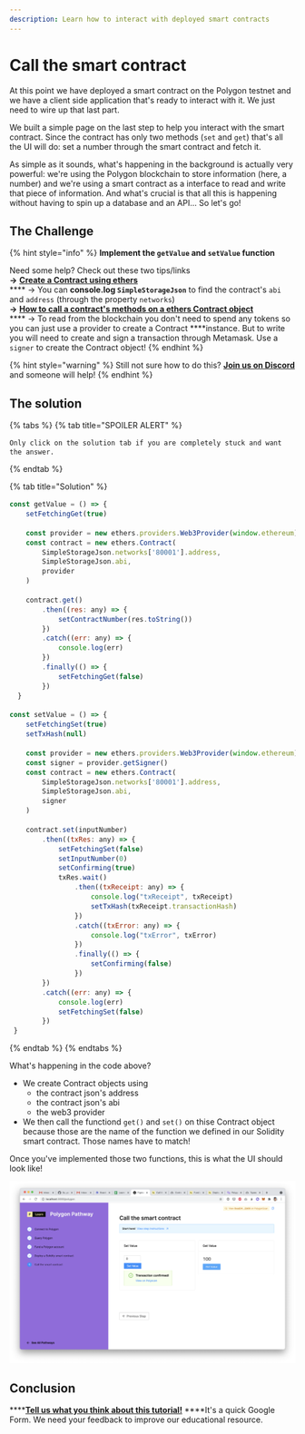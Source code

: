 ```yaml
---
description: Learn how to interact with deployed smart contracts
---
```


# Call the smart contract

At this point we have deployed a smart contract on the Polygon testnet and we have a client side application that's ready to interact with it. We just need to wire up that last part.

We built a simple page on the last step to help you interact with the smart contract. Since the contract has only two methods \(`set` and `get`\) that's all the UI will do: set a number through the smart contract and fetch it.

As simple as it sounds, what's happening in the background is actually very powerful: we're using the Polygon blockchain to store information \(here, a number\) and we're using a smart contract as a interface to read and write that piece of information. And what's crucial is that all this is happening without having to spin up a database and an API... So let's go!

## The Challenge

{% hint style="info" %}
**Implement the `getValue` and `setValue` function**  
  
Need some help? Check out these two tips/links  
    **→**  [**Create a Contract using ethers**](https://docs.ethers.io/v5/api/contract/contract/#Contract--creating)  
****    →  You can **console.log `SimpleStorageJson`** to find the contract's `abi` and `address` \(through the property `networks`\)  
    **→**  [**How to call a contract's methods on a ethers Contract object**](https://docs.ethers.io/v5/api/contract/contract/#Contract-functionsCall)  
****    →  To read from the blockchain you don't need to spend any tokens so you can just use a provider to create a Contract ****instance. But to write you will need to create and sign a transaction through Metamask. Use a `signer` to create the Contract object!
{% endhint %}

{% hint style="warning" %}
Still not sure how to do this? [**Join us on Discord**](https://discord.gg/fszyM7K) and someone will help!
{% endhint %}

## The solution

{% tabs %}
{% tab title="SPOILER ALERT" %}
```text
Only click on the solution tab if you are completely stuck and want the answer.
```
{% endtab %}

{% tab title="Solution" %}
```javascript
const getValue = () => {
	setFetchingGet(true)

	const provider = new ethers.providers.Web3Provider(window.ethereum)
	const contract = new ethers.Contract(
		SimpleStorageJson.networks['80001'].address,
		SimpleStorageJson.abi,
		provider
	)

	contract.get()
		.then((res: any) => {
			setContractNumber(res.toString())
		})
		.catch((err: any) => {
			console.log(err)
		})
		.finally(() => {
			setFetchingGet(false)
		})
  }

const setValue = () => {
	setFetchingSet(true)
	setTxHash(null)

	const provider = new ethers.providers.Web3Provider(window.ethereum)
	const signer = provider.getSigner()
	const contract = new ethers.Contract(
		SimpleStorageJson.networks['80001'].address,
		SimpleStorageJson.abi,
		signer
	)

	contract.set(inputNumber)
		.then((txRes: any) => {
			setFetchingSet(false)
			setInputNumber(0)
			setConfirming(true)
			txRes.wait()
				.then((txReceipt: any) => {
					console.log("txReceipt", txReceipt)
					setTxHash(txReceipt.transactionHash)
				})
				.catch((txError: any) => {
					console.log("txError", txError)
				})
				.finally(() => {
					setConfirming(false)
				})
		})
		.catch((err: any) => {
			console.log(err)
			setFetchingSet(false)
		})
 }
```
{% endtab %}
{% endtabs %}

What's happening in the code above?

* We create Contract objects using 
  * the contract json's address
  * the contract json's abi
  * the web3 provider
* We then call the functiond `get()`  and `set()` on thise Contract object because those are the name of the function we defined in our Solidity smart contract. Those names have to match!

Once you've implemented those two functions, this is what the UI should look like!

![](../../../.gitbook/assets/screen-shot-2021-07-28-at-1.10.23-pm.png)

## Conclusion

\*\*\*\*[**Tell us what you think about this tutorial!**](https://docs.google.com/forms/d/e/1FAIpQLSc9taxobvDSdXprMEFhCXgfcwS_oA-lu-nbQdYEW6c57Ie6qg/viewform?usp=sf_link) ****It's a quick Google Form. We need your feedback to improve our educational resource.


